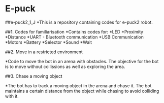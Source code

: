# E-puck
##e-puck2_1_J
*This is a repository containing codes for e-puck2 robot.

##1. Codes for familiarisation
*Contains codes for:
*LED
*Proximity
*Distance
*UART - Bluetooth communication
*USB Communication
*Motors
*Battery
*Selector
*Sound
*Wait


##2. Move in a restricted environment


*Code to move the bot in an arena with obstacles. The objective for the bot is to move without collissions as well as exploring the area.

##3. Chase a moving object


*The bot has to track a moving object in the arena and chase it. The bot maintains a certain distance from the object while chasing to avoid colliding with it.
